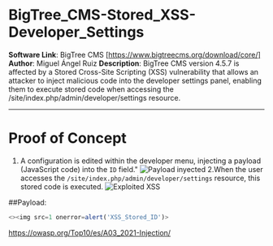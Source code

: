 # BigTree_CMS-Stored_XSS-Developer_Settings
**Software Link**: BigTree CMS [https://www.bigtreecms.org/download/core/]
**Author**: Miguel Ángel Ruiz
**Description**: BigTree CMS version 4.5.7 is affected by a Stored Cross-Site Scripting (XSS) vulnerability that allows an attacker to inject malicious code into the developer settings panel, enabling them to execute stored code when accessing the /site/index.php/admin/developer/settings resource.

---
# Proof of Concept

1. A configuration is edited within the developer menu, injecting a payload (JavaScript code) into the `ID` field."
![Payload inyected](https://github.com/Ciber-Mike/BigTree_CMS-Stored_XSS-Developer_Settings/assets/146454370/074a9343-67de-4a2d-b21f-9567f454e51f)
2.When the user accesses the `/site/index.php/admin/developer/settings` resource, this stored code is executed.
![Exploited XSS](https://github.com/Ciber-Mike/BigTree_CMS-Stored_XSS-Developer_Settings/assets/146454370/1528f833-94ab-41c7-a18f-a99758dedaa9)

##Payload:
```js
<><img src=1 onerror=alert('XSS_Stored_ID')>
```


https://owasp.org/Top10/es/A03_2021-Injection/
